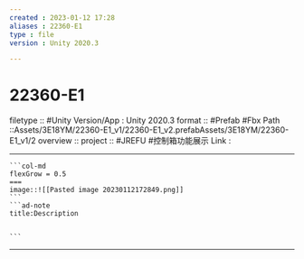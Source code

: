 ```yaml
---
created : 2023-01-12 17:28
aliases : 22360-E1
type : file
version : Unity 2020.3

---
```


# 22360-E1

filetype :: #Unity
Version/App : Unity 2020.3
format :: #Prefab #Fbx 
Path ::Assets/3E18YM/22360-E1_v1/22360-E1_v2.prefabAssets/3E18YM/22360-E1_v1/2
overview ::
project :: #JREFU #控制箱功能展示 
Link :

---

`````col
```col-md
flexGrow = 0.5
===
image::![[Pasted image 20230112172849.png]]
```
```ad-note
title:Description


```

`````


---

